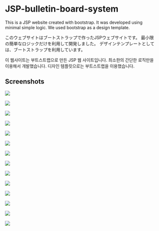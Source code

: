# JSP-bulletin-board-system
This is a JSP website created with bootstrap. It was developed using minimal simple logic. We used bootstrap as a design template.  

このウェブサイトはブートストラップで作ったJSPウェブサイトです。 最小限の簡単なロジックだけを利用して開発しました。 デザインテンプレートとしては、ブートストラップを利用しています。  

이 웹사이트는 부트스트랩으로 만든 JSP 웹 사이트입니다. 최소한의 간단한 로직만을 이용해서 개발했습니다. 디자인 템플릿으로는 부트스트랩을 이용했습니다.

Screenshots
-----------
<div>
  <img src="https://user-images.githubusercontent.com/43163696/95014958-659ae880-0685-11eb-92a2-f48a0ede6223.PNG">
  <br><br>
  <img src="https://user-images.githubusercontent.com/43163696/95015007-967b1d80-0685-11eb-8985-09eb92b2c3bb.png">
  <br><br>
  <img src="https://user-images.githubusercontent.com/43163696/95015016-9bd86800-0685-11eb-9f86-21d859cc0762.PNG">
  <br><br>
  <img src="https://user-images.githubusercontent.com/43163696/95015025-a4c93980-0685-11eb-86b4-84a49d9c7f8a.png">
  <br><br>
  <img src="https://user-images.githubusercontent.com/43163696/95015033-aeeb3800-0685-11eb-9c30-9b9a20b43ad7.PNG">
  <br><br>
  <img src="https://user-images.githubusercontent.com/43163696/95015775-ce845f80-0689-11eb-8791-37bfa57d8613.png">
  <br><br>
  <img src="https://user-images.githubusercontent.com/43163696/95015042-bad6fa00-0685-11eb-9022-239e2faf5f50.PNG">
  <br><br>
  <img src="https://user-images.githubusercontent.com/43163696/95015046-c0ccdb00-0685-11eb-8b39-67e7ba3597aa.png">
  <br><br>
  <img src="https://user-images.githubusercontent.com/43163696/95015880-7e59cd00-068a-11eb-8bd0-874ec81cd54b.png">
  <br><br>
  <img src="https://user-images.githubusercontent.com/43163696/95015056-d510d800-0685-11eb-9488-a52b77fad9c5.png">
  <br><br>
  <img src="https://user-images.githubusercontent.com/43163696/95015059-d7733200-0685-11eb-8596-07727ba03ba4.png">
  <br><br>
  <img src="https://user-images.githubusercontent.com/43163696/95015094-130dfc00-0686-11eb-8205-e94692369031.PNG">
  <br><br>
  <img src="https://user-images.githubusercontent.com/43163696/95015099-1903dd00-0686-11eb-93b9-7bbafb14dcc3.png">
  <br><br>
  <img src="https://user-images.githubusercontent.com/43163696/95015137-58cac480-0686-11eb-9fcc-38c56982af6c.PNG">
</div>
